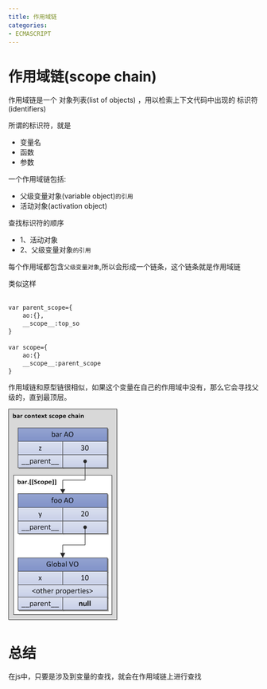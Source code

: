 ```yaml
---
title: 作用域链
categories: 
- ECMASCRIPT
---
```


# 作用域链(scope chain)

作用域链是一个 对象列表(list of objects) ，用以检索上下文代码中出现的 标识符(identifiers) 

所谓的标识符，就是

- 变量名
- 函数
- 参数

一个作用域链包括:

- 父级变量对象(variable object)`的引用`
- 活动对象(activation object)

查找标识符的顺序

- 1、活动对象
- 2、父级变量对象`的引用`

每个作用域都包含`父级变量对象`,所以会形成一个链条，这个链条就是作用域链

类似这样
```

var parent_scope={
    ao:{},
    __scope__:top_so
}

var scope={
    ao:{}
    __scope__:parent_scope
}
```

作用域链和原型链很相似，如果这个变量在自己的作用域中没有，那么它会寻找父级的，直到最顶层。


![作用域链](./images/scope_chain.png)


# 总结

在js中，只要是涉及到变量的查找，就会在作用域链上进行查找

